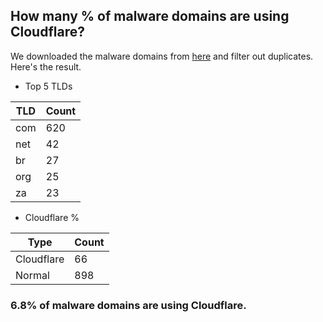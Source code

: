 ## How many % of malware domains are using Cloudflare?


We downloaded the malware domains from [here](https://urlhaus.abuse.ch) and filter out duplicates.
Here's the result.


[//]: # (start replacement)


- Top 5 TLDs

| TLD | Count |
| --- | --- |
| com | 620 |
| net | 42 |
| br | 27 |
| org | 25 |
| za | 23 |


- Cloudflare %

| Type | Count |
| --- | --- |
| Cloudflare | 66 |
| Normal | 898 |


### 6.8% of malware domains are using Cloudflare.